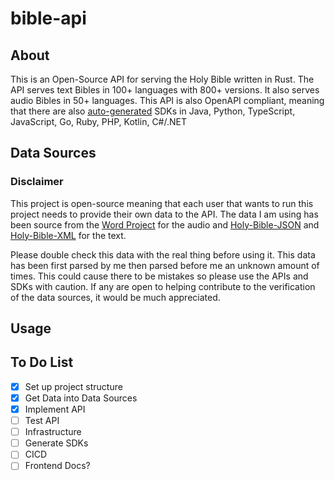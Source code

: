 # bible-api
## About
This is an Open-Source API for serving the Holy Bible written in Rust. The API serves text Bibles in 100+ languages with 800+ versions. It also serves audio Bibles in 50+ languages. This API is also OpenAPI compliant, meaning that there are also  [auto-generated](https://openapi-generator.tech/docs/generators) SDKs in Java, Python, TypeScript, JavaScript, Go, Ruby, PHP, Kotlin, C#/.NET

## Data Sources 
### Disclaimer
This project is open-source meaning that each user that wants to run this project needs to provide their own data to the API. The data I am using has been source from the [Word Project](https://www.wordproject.org/bibles/audio/index.htm) for the audio and [Holy-Bible-JSON](https://github.com/emilsharkov/Holy-Bible-JSON) and [Holy-Bible-XML](https://github.com/Beblia/Holy-Bible-XML-Format) for the text.

Please double check this data with the real thing before using it. This data has been first parsed by me then parsed before me an unknown amount of times. This could cause there to be mistakes so please use the APIs and SDKs with caution. If any are open to helping contribute to the verification of the data sources, it would be much appreciated.

## Usage


## To Do List
- [x] Set up project structure
- [x] Get Data into Data Sources
- [x] Implement API
- [ ] Test API
- [ ] Infrastructure
- [ ] Generate SDKs
- [ ] CICD
- [ ] Frontend Docs?
